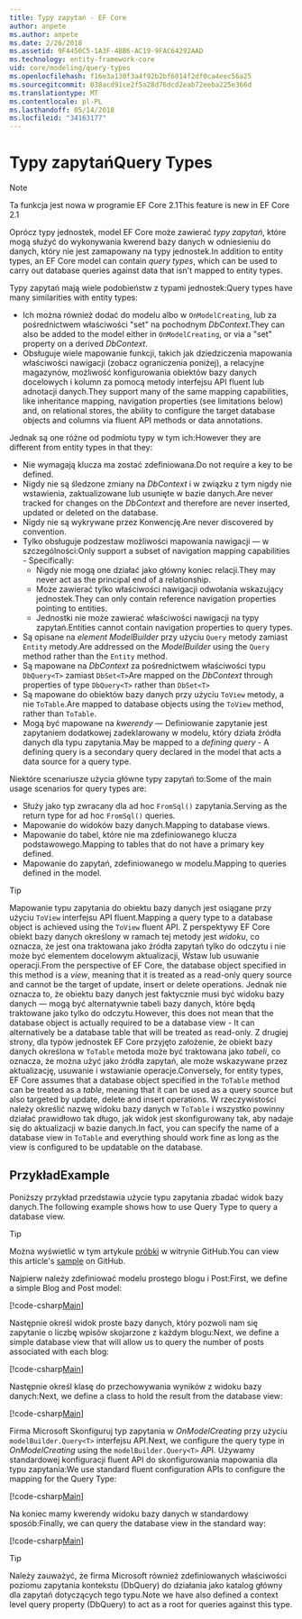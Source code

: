 ```yaml
---
title: Typy zapytań - EF Core
author: anpete
ms.author: anpete
ms.date: 2/26/2018
ms.assetid: 9F4450C5-1A3F-4BB6-AC19-9FAC64292AAD
ms.technology: entity-framework-core
uid: core/modeling/query-types
ms.openlocfilehash: f16e3a130f3a4f92b2bf6014f2df0ca4eec56a25
ms.sourcegitcommit: 038acd91ce2f5a28d76dcd2eab72eeba225e366d
ms.translationtype: MT
ms.contentlocale: pl-PL
ms.lasthandoff: 05/14/2018
ms.locfileid: "34163177"
---
```

# <a name="query-types"></a><span data-ttu-id="8349e-102">Typy zapytań</span><span class="sxs-lookup"><span data-stu-id="8349e-102">Query Types</span></span>
> [!NOTE]
> <span data-ttu-id="8349e-103">Ta funkcja jest nowa w programie EF Core 2.1</span><span class="sxs-lookup"><span data-stu-id="8349e-103">This feature is new in EF Core 2.1</span></span>

<span data-ttu-id="8349e-104">Oprócz typy jednostek, model EF Core może zawierać _typy zapytań_, które mogą służyć do wykonywania kwerend bazy danych w odniesieniu do danych, który nie jest zamapowany na typy jednostek.</span><span class="sxs-lookup"><span data-stu-id="8349e-104">In addition to entity types, an EF Core model can contain _query types_, which can be used to carry out database queries against data that isn't mapped to entity types.</span></span>

<span data-ttu-id="8349e-105">Typy zapytań mają wiele podobieństw z typami jednostek:</span><span class="sxs-lookup"><span data-stu-id="8349e-105">Query types have many similarities with entity types:</span></span>

- <span data-ttu-id="8349e-106">Ich można również dodać do modelu albo w `OnModelCreating`, lub za pośrednictwem właściwości "set" na pochodnym _DbContext_.</span><span class="sxs-lookup"><span data-stu-id="8349e-106">They can also be added to the model either in `OnModelCreating`, or via a "set" property on a derived _DbContext_.</span></span>
- <span data-ttu-id="8349e-107">Obsługuje wiele mapowanie funkcji, takich jak dziedziczenia mapowania właściwości nawigacji (zobacz ograniczenia poniżej), a relacyjne magazynów, możliwość konfigurowania obiektów bazy danych docelowych i kolumn za pomocą metody interfejsu API fluent lub adnotacji danych.</span><span class="sxs-lookup"><span data-stu-id="8349e-107">They support many of the same mapping capabilities, like inheritance mapping, navigation properties (see limitations below) and, on relational stores, the ability to configure the target database objects and columns via fluent API methods or data annotations.</span></span>

<span data-ttu-id="8349e-108">Jednak są one różne od podmiotu typy w tym ich:</span><span class="sxs-lookup"><span data-stu-id="8349e-108">However they are different from entity types in that they:</span></span>

- <span data-ttu-id="8349e-109">Nie wymagają klucza ma zostać zdefiniowana.</span><span class="sxs-lookup"><span data-stu-id="8349e-109">Do not require a key to be defined.</span></span>
- <span data-ttu-id="8349e-110">Nigdy nie są śledzone zmiany na _DbContext_ i w związku z tym nigdy nie wstawienia, zaktualizowane lub usunięte w bazie danych.</span><span class="sxs-lookup"><span data-stu-id="8349e-110">Are never tracked for changes on the _DbContext_ and therefore are never inserted, updated or deleted on the database.</span></span>
- <span data-ttu-id="8349e-111">Nigdy nie są wykrywane przez Konwencję.</span><span class="sxs-lookup"><span data-stu-id="8349e-111">Are never discovered by convention.</span></span>
- <span data-ttu-id="8349e-112">Tylko obsługuje podzestaw możliwości mapowania nawigacji — w szczególności:</span><span class="sxs-lookup"><span data-stu-id="8349e-112">Only support a subset of navigation mapping capabilities - Specifically:</span></span>
  - <span data-ttu-id="8349e-113">Nigdy nie mogą one działać jako główny koniec relacji.</span><span class="sxs-lookup"><span data-stu-id="8349e-113">They may never act as the principal end of a relationship.</span></span>
  - <span data-ttu-id="8349e-114">Może zawierać tylko właściwości nawigacji odwołania wskazujący jednostek.</span><span class="sxs-lookup"><span data-stu-id="8349e-114">They can only contain reference navigation properties pointing to entities.</span></span>
  - <span data-ttu-id="8349e-115">Jednostki nie może zawierać właściwości nawigacji na typy zapytań.</span><span class="sxs-lookup"><span data-stu-id="8349e-115">Entities cannot contain navigation properties to query types.</span></span>
- <span data-ttu-id="8349e-116">Są opisane na _element ModelBuilder_ przy użyciu `Query` metody zamiast `Entity` metody.</span><span class="sxs-lookup"><span data-stu-id="8349e-116">Are addressed on the _ModelBuilder_ using the `Query` method rather than the `Entity` method.</span></span>
- <span data-ttu-id="8349e-117">Są mapowane na _DbContext_ za pośrednictwem właściwości typu `DbQuery<T>` zamiast `DbSet<T>`</span><span class="sxs-lookup"><span data-stu-id="8349e-117">Are mapped on the _DbContext_ through properties of type `DbQuery<T>` rather than `DbSet<T>`</span></span>
- <span data-ttu-id="8349e-118">Są mapowane do obiektów bazy danych przy użyciu `ToView` metody, a nie `ToTable`.</span><span class="sxs-lookup"><span data-stu-id="8349e-118">Are mapped to database objects using the `ToView` method, rather than `ToTable`.</span></span>
- <span data-ttu-id="8349e-119">Mogą być mapowane na _kwerendy_ — Definiowanie zapytanie jest zapytaniem dodatkowej zadeklarowany w modelu, który działa źródła danych dla typu zapytania.</span><span class="sxs-lookup"><span data-stu-id="8349e-119">May be mapped to a _defining query_ - A defining query is a secondary query declared in the model that acts a data source for a query type.</span></span>

<span data-ttu-id="8349e-120">Niektóre scenariusze użycia główne typy zapytań to:</span><span class="sxs-lookup"><span data-stu-id="8349e-120">Some of the main usage scenarios for query types are:</span></span>

- <span data-ttu-id="8349e-121">Służy jako typ zwracany dla ad hoc `FromSql()` zapytania.</span><span class="sxs-lookup"><span data-stu-id="8349e-121">Serving as the return type for ad hoc `FromSql()` queries.</span></span>
- <span data-ttu-id="8349e-122">Mapowanie do widoków bazy danych.</span><span class="sxs-lookup"><span data-stu-id="8349e-122">Mapping to database views.</span></span>
- <span data-ttu-id="8349e-123">Mapowanie do tabel, które nie ma zdefiniowanego klucza podstawowego.</span><span class="sxs-lookup"><span data-stu-id="8349e-123">Mapping to tables that do not have a primary key defined.</span></span>
- <span data-ttu-id="8349e-124">Mapowanie do zapytań, zdefiniowanego w modelu.</span><span class="sxs-lookup"><span data-stu-id="8349e-124">Mapping to queries defined in the model.</span></span>

> [!TIP]
> <span data-ttu-id="8349e-125">Mapowanie typu zapytania do obiektu bazy danych jest osiągane przy użyciu `ToView` interfejsu API fluent.</span><span class="sxs-lookup"><span data-stu-id="8349e-125">Mapping a query type to a database object is achieved using the `ToView` fluent API.</span></span> <span data-ttu-id="8349e-126">Z perspektywy EF Core obiekt bazy danych określony w ramach tej metody jest _widoku_, co oznacza, że jest ona traktowana jako źródła zapytań tylko do odczytu i nie może być elementem docelowym aktualizacji, Wstaw lub usuwanie operacji.</span><span class="sxs-lookup"><span data-stu-id="8349e-126">From the perspective of EF Core, the database object specified in this method is a _view_, meaning that it is treated as a read-only query source and cannot be the target of update, insert or delete operations.</span></span> <span data-ttu-id="8349e-127">Jednak nie oznacza to, że obiektu bazy danych jest faktycznie musi być widoku bazy danych — mogą być alternatywnie tabeli bazy danych, które będą traktowane jako tylko do odczytu.</span><span class="sxs-lookup"><span data-stu-id="8349e-127">However, this does not mean that the database object is actually required to be a database view - It can alternatively be a database table that will be treated as read-only.</span></span> <span data-ttu-id="8349e-128">Z drugiej strony, dla typów jednostek EF Core przyjęto założenie, że obiekt bazy danych określona w `ToTable` metoda może być traktowana jako _tabeli_, co oznacza, że można użyć jako źródła zapytań, ale może wskazywane przez aktualizację, usuwanie i wstawianie operacje.</span><span class="sxs-lookup"><span data-stu-id="8349e-128">Conversely, for entity types, EF Core assumes that a database object specified in the `ToTable` method can be treated as a _table_, meaning that it can be used as a query source but also targeted by update, delete and insert operations.</span></span> <span data-ttu-id="8349e-129">W rzeczywistości należy określić nazwę widoku bazy danych w `ToTable` i wszystko powinny działać prawidłowo tak długo, jak widok jest skonfigurowany tak, aby nadaje się do aktualizacji w bazie danych.</span><span class="sxs-lookup"><span data-stu-id="8349e-129">In fact, you can specify the name of a database view in `ToTable` and everything should work fine as long as the view is configured to be updatable on the database.</span></span>

## <a name="example"></a><span data-ttu-id="8349e-130">Przykład</span><span class="sxs-lookup"><span data-stu-id="8349e-130">Example</span></span>

<span data-ttu-id="8349e-131">Poniższy przykład przedstawia użycie typu zapytania zbadać widok bazy danych.</span><span class="sxs-lookup"><span data-stu-id="8349e-131">The following example shows how to use Query Type to query a database view.</span></span>

> [!TIP]
> <span data-ttu-id="8349e-132">Można wyświetlić w tym artykule [próbki](https://github.com/aspnet/EntityFrameworkCore/tree/dev/samples/QueryTypes) w witrynie GitHub.</span><span class="sxs-lookup"><span data-stu-id="8349e-132">You can view this article's [sample](https://github.com/aspnet/EntityFrameworkCore/tree/dev/samples/QueryTypes) on GitHub.</span></span>

<span data-ttu-id="8349e-133">Najpierw należy zdefiniować modelu prostego blogu i Post:</span><span class="sxs-lookup"><span data-stu-id="8349e-133">First, we define a simple Blog and Post model:</span></span>

[!code-csharp[Main](../../../efcore-dev/samples/QueryTypes/Program.cs#Entities)]

<span data-ttu-id="8349e-134">Następnie określ widok proste bazy danych, który pozwoli nam się zapytanie o liczbę wpisów skojarzone z każdym blogu:</span><span class="sxs-lookup"><span data-stu-id="8349e-134">Next, we define a simple database view that will allow us to query the number of posts associated with each blog:</span></span>

[!code-csharp[Main](../../../efcore-dev/samples/QueryTypes/Program.cs#View)]

<span data-ttu-id="8349e-135">Następnie określ klasę do przechowywania wyników z widoku bazy danych:</span><span class="sxs-lookup"><span data-stu-id="8349e-135">Next, we define a class to hold the result from the database view:</span></span>

[!code-csharp[Main](../../../efcore-dev/samples/QueryTypes/Program.cs#QueryType)]

<span data-ttu-id="8349e-136">Firma Microsoft Skonfiguruj typ zapytania w _OnModelCreating_ przy użyciu `modelBuilder.Query<T>` interfejsu API.</span><span class="sxs-lookup"><span data-stu-id="8349e-136">Next, we configure the query type in _OnModelCreating_ using the `modelBuilder.Query<T>` API.</span></span>
<span data-ttu-id="8349e-137">Używamy standardowej konfiguracji fluent API do skonfigurowania mapowania dla typu zapytania:</span><span class="sxs-lookup"><span data-stu-id="8349e-137">We use standard fluent configuration APIs to configure the mapping for the Query Type:</span></span>

[!code-csharp[Main](../../../efcore-dev/samples/QueryTypes/Program.cs#Configuration)]

<span data-ttu-id="8349e-138">Na koniec mamy kwerendy widoku bazy danych w standardowy sposób:</span><span class="sxs-lookup"><span data-stu-id="8349e-138">Finally, we can query the database view in the standard way:</span></span>

[!code-csharp[Main](../../../efcore-dev/samples/QueryTypes/Program.cs#Query)]

> [!TIP]
> <span data-ttu-id="8349e-139">Należy zauważyć, że firma Microsoft również zdefiniowanych właściwości poziomu zapytania kontekstu (DbQuery) do działania jako katalog główny dla zapytań dotyczących tego typu.</span><span class="sxs-lookup"><span data-stu-id="8349e-139">Note we have also defined a context level query property (DbQuery) to act as a root for queries against this type.</span></span>
